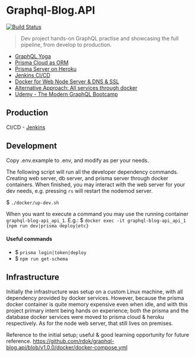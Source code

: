 # Graphql-Blog.API 
[![Build Status](https://jenkins.rdok.dev/buildStatus/icon?job=graphql-blog%2Fapi)](https://jenkins.rdok.dev/view/Training/job/graphql-blog/job/api/)
> Dev project hands-on GraphQL practise and showcasing the full pipeline, from develop to production. 

- [GraphQL Yoga](https://github.com/prisma-labs/graphql-yoga)
- [Prisma Cloud as ORM](https://www.prisma.io/cloud)
- [Prisma Server on Heroku](https://rdok-graphqlblogapi-c55c12f92a.herokuapp.com/)
- [Jenkins CI/CD](https://jenkins.rdok.dev/view/Training/job/graphql-blog/)
- [Docker for Web Node Server & DNS & SSL](https://github.com/rdok/graphql-blog.api/tree/master/docker)
- [Alternative Approach: All services through docker](https://github.com/rdok/graphql-blog.api/tree/v1.0.0)
- [Udemy - The Modern GraphQL Bootcamp](https://www.udemy.com/course/graphql-bootcamp/)


## Production
CI/CD - [Jenkins](https://github.com/rdok/graphql-blog.api/blob/master/Jenkinsfile)

## Development
Copy .env.example to .env, and modify as per your needs.

The following script will run all the developer dependency commands. Creating web server, db server, and prisma server through docker containers.
When finished, you may interact with the web server for your dev needs, e.g. pressing `rs` will restart the nodemod server.

$ `./docker/up-dev.sh`

When you want to execute a command you may use the running container 
`graphql-blog-api_api_1`. E.g.: 
$ `docker exec -it graphql-blog-api_api_1 {npm run dev|prisma deploy|etc}`


#### Useful commands 
- $ `prisma login|token|deploy`
- $ `npm run get-schema`


## Infrastructure
Initially the infrastructure was setup on a custom Linux machine, with all dependency provided by docker services. However, because the prisma docker container is quite memory expensive even when idle, and with this project primary intent being hands on experience; both the prisma and the database docker services were moved to prisma cloud & heroku respectively.
As for the node web server, that still lives on premises.

Reference to the initial setup; useful & good learning opportunity for future reference.
https://github.com/rdok/graphql-blog.api/blob/v1.0.0/docker/docker-compose.yml
